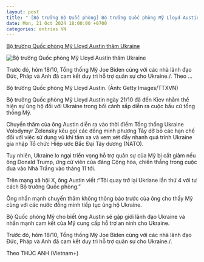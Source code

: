 ```yaml
---
layout: post
title: " [Bộ trưởng Bộ Quốc phòng] Bộ trưởng Quốc phòng Mỹ Lloyd Austin thăm Ukraine"
date: Mon, 21 Oct 2024 18:00:00 +0700
categories: entries VN
---
```

[Bộ trưởng Quốc phòng Mỹ Lloyd Austin thăm Ukraine](https://baoangiang.com.vn/bo-truong-quoc-phong-my-lloyd-austin-tham-ukraine-a407872.html)

![Bộ trưởng Quốc phòng Mỹ Lloyd Austin thăm Ukraine](https://images.baoangiang.com.vn/image/news/2024/20241021/thumbnail/750x450/bo-truong-quoc-phong_6714_1729516715.webp)

Trước đó, hôm 18/10, Tổng thống Mỹ Joe Biden cùng với các nhà lãnh đạo Đức, Pháp và Anh đã cam kết duy trì hỗ trợ quân sự cho Ukraine./. Theo ...

Bộ trưởng Quốc phòng Mỹ Lloyd Austin. (Ảnh: Getty Images/TTXVN)

Bộ trưởng Quốc phòng Mỹ Lloyd Austin ngày 21/10 đã đến Kiev nhằm thể hiện sự ủng hộ đối với Ukraine trong bối cảnh sắp diễn ra cuộc bầu cử tổng thống Mỹ.

Chuyến thăm của ông Austin diễn ra vào thời điểm Tổng thống Ukraine Volodymyr Zelensky kêu gọi các đồng minh phương Tây dỡ bỏ các hạn chế đối với việc sử dụng vũ khí tầm xa và xem xét đẩy nhanh quá trình Ukraine gia nhập Tổ chức Hiệp ước Bắc Đại Tây dương (NATO).

Tuy nhiên, Ukraine lo ngại triển vọng hỗ trợ quân sự của Mỹ bị cắt giảm nếu ông Donald Trump, ứng cử viên của đảng Cộng hòa, chiến thắng trong cuộc đua vào Nhà Trắng vào tháng 11 tới.

Trên mạng xã hội X, ông Austin viết :“Tôi quay trở lại Ukriane lần thứ 4 với tư cách Bộ trưởng Quốc phòng.”

Ông nhấn mạnh chuyến thăm không thông báo trước của ông cho thấy Mỹ cùng với các nước đồng minh tiếp tục ủng hộ Ukraine.

Bộ Quốc phòng Mỹ cho biết ông Austin sẽ gặp giới lãnh đạo Ukraine và nhấn mạnh cam kết của Mỹ cung cấp hỗ trợ an ninh cho Ukraine.

Trước đó, hôm 18/10, Tổng thống Mỹ Joe Biden cùng với các nhà lãnh đạo Đức, Pháp và Anh đã cam kết duy trì hỗ trợ quân sự cho Ukraine./.

Theo THÚC ANH (Vietnam+)

